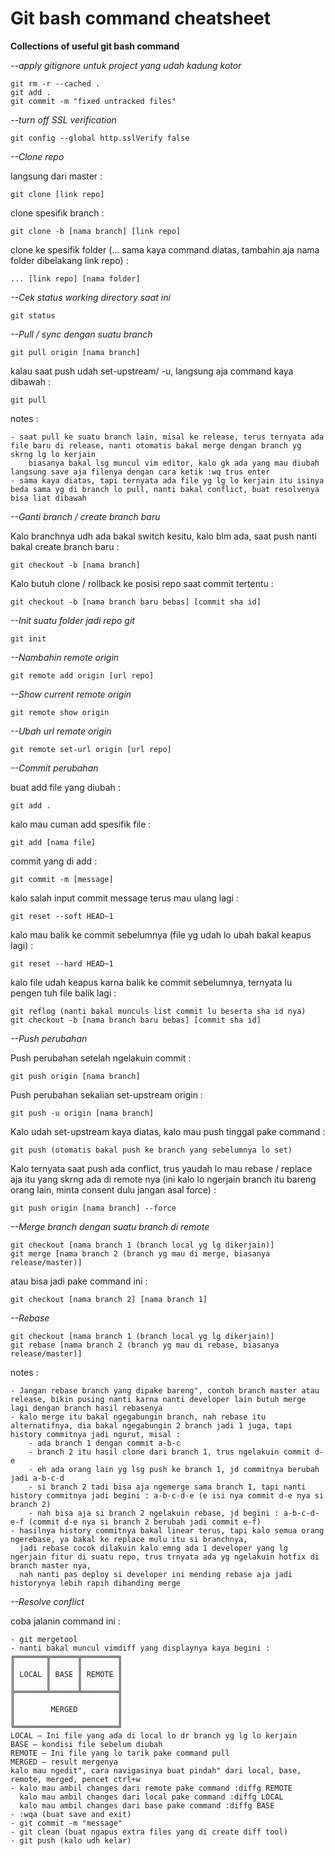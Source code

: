 # Git bash command cheatsheet

**Collections of useful git bash command**

*--apply gitignore untuk project yang udah kadung kotor*
    
    git rm -r --cached .
    git add .
    git commit -m "fixed untracked files"

*--turn off SSL verification*
    
    git config --global http.sslVerify false

*--Clone repo*

langsung dari master :
    
    git clone [link repo]

clone spesifik branch :
    
    git clone -b [nama branch] [link repo]

clone ke spesifik folder (... sama kaya command diatas, tambahin aja nama folder dibelakang link repo) :
    
    ... [link repo] [nama folder]

*--Cek status working directory saat ini*

    git status
    
*--Pull / sync dengan suatu branch*

	git pull origin [nama branch]

kalau saat push udah set-upstream/ -u, langsung aja command kaya dibawah :

    git pull
    
notes :

    - saat pull ke suatu branch lain, misal ke release, terus ternyata ada file baru di release, nanti otomatis bakal merge dengan branch yg skrng lg lo kerjain
        biasanya bakal lsg muncul vim editor, kalo gk ada yang mau diubah langsung save aja filenya dengan cara ketik :wq trus enter
    - sama kaya diatas, tapi ternyata ada file yg lg lo kerjain itu isinya beda sama yg di branch lo pull, nanti bakal conflict, buat resolvenya bisa liat dibawah
  
*--Ganti branch / create branch baru*

Kalo branchnya udh ada bakal switch kesitu, kalo blm ada, saat push nanti bakal create branch baru :

    git checkout -b [nama branch]
    
Kalo butuh clone / rollback ke posisi repo saat commit tertentu :

    git checkout -b [nama branch baru bebas] [commit sha id]
    
*--Init suatu folder jadi repo git*

    git init
    
*--Nambahin remote origin*

    git remote add origin [url repo]
    
*--Show current remote origin*

    git remote show origin

*--Ubah url remote origin*

    git remote set-url origin [url repo]

*--Commit perubahan*

buat add file yang diubah :

    git add .

kalo mau cuman add spesifik file :

    git add [nama file]

commit yang di add :

    git commit -m [message]

kalo salah input commit message terus mau ulang lagi :

    git reset --soft HEAD~1
    
kalo mau balik ke commit sebelumnya (file yg udah lo ubah bakal keapus lagi) :

    git reset --hard HEAD~1
    
kalo file udah keapus karna balik ke commit sebelumnya, ternyata lu pengen tuh file balik lagi :

    git reflog (nanti bakal munculs list commit lu beserta sha id nya)
    git checkout -b [nama branch baru bebas] [commit sha id]

*--Push perubahan*

Push perubahan setelah ngelakuin commit :

    git push origin [nama branch]

Push perubahan sekalian set-upstream origin :

    git push -u origin [nama branch]

Kalo udah set-upstream kaya diatas, kalo mau push tinggal pake command :

    git push (otomatis bakal push ke branch yang sebelumnya lo set)

Kalo ternyata saat push ada conflict, trus yaudah lo mau rebase / replace aja itu yang skrng ada di remote nya (ini kalo lo ngerjain branch itu bareng orang lain, minta consent dulu jangan asal force) :

    git push origin [nama branch] --force
    
*--Merge branch dengan suatu branch di remote*

    git checkout [nama branch 1 (branch local yg lg dikerjain)]
    git merge [nama branch 2 (branch yg mau di merge, biasanya release/master)]

atau bisa jadi pake command ini :

    git checkout [nama branch 2] [nama branch 1]

*--Rebase*

    git checkout [nama branch 1 (branch local yg lg dikerjain)]
    git rebase [nama branch 2 (branch yg mau di rebase, biasanya release/master)]
    
notes : 

    - Jangan rebase branch yang dipake bareng", contoh branch master atau release, bikin pusing nanti karna nanti developer lain butuh merge lagi dengan branch hasil rebasenya
    - kalo merge itu bakal ngegabungin branch, nah rebase itu alternatifnya, dia bakal ngegabungin 2 branch jadi 1 juga, tapi history commitnya jadi ngurut, misal :
        - ada branch 1 dengan commit a-b-c
        - branch 2 itu hasil clone dari branch 1, trus ngelakuin commit d-e
        - eh ada orang lain yg lsg push ke branch 1, jd commitnya berubah jadi a-b-c-d
        - si branch 2 tadi bisa aja ngemerge sama branch 1, tapi nanti history commitnya jadi begini : a-b-c-d-e (e isi nya commit d-e nya si branch 2)
        - nah bisa aja si branch 2 ngelakuin rebase, jd begini : a-b-c-d-e-f (commit d-e nya si branch 2 berubah jadi commit e-f)
    - hasilnya history commitnya bakal linear terus, tapi kalo semua orang ngerebase, ya bakal ke replace mulu itu si branchnya, 
      jadi rebase cocok dilakuin kalo emng ada 1 developer yang lg ngerjain fitur di suatu repo, trus trnyata ada yg ngelakuin hotfix di branch master nya, 
      nah nanti pas deploy si developer ini mending rebase aja jadi historynya lebih rapih dibanding merge  

*--Resolve conflict*

coba jalanin command ini :

    - git mergetool
    - nanti bakal muncul vimdiff yang displaynya kaya begini :
    ╔═══════╦══════╦════════╗
    ║       ║      ║        ║
    ║ LOCAL ║ BASE ║ REMOTE ║
    ║       ║      ║        ║
    ╠═══════╩══════╩════════╣
    ║                       ║
    ║        MERGED         ║
    ║                       ║
    ╚═══════════════════════╝
    LOCAL – Ini file yang ada di local lo dr branch yg lg lo kerjain
    BASE – kondisi file sebelum diubah
    REMOTE – Ini file yang lo tarik pake command pull
    MERGED – result mergenya
    kalo mau ngedit", cara navigasinya buat pindah" dari local, base, remote, merged, pencet ctrl+w
    - kalo mau ambil changes dari remote pake command :diffg REMOTE
      kalo mau ambil changes dari local pake command :diffg LOCAL
      kalo mau ambil changes dari base pake command :diffg BASE
    - :wqa (buat save and exit)
    - git commit -m "message"
    - git clean (buat ngapus extra files yang di create diff tool)
    - git push (kalo udh kelar)
